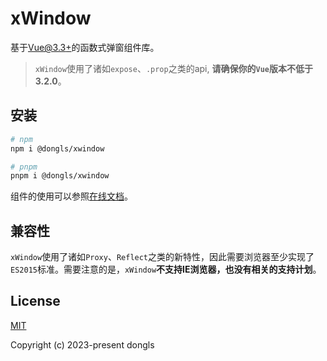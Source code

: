 # xWindow

基于[Vue@3.3+][vue]的函数式弹窗组件库。

> `xWindow`使用了诸如`expose`、`.prop`之类的api, **请确保你的`Vue`版本不低于3.2.0**。

## 安装

```bash
# npm
npm i @dongls/xwindow

# pnpm
pnpm i @dongls/xwindow
```

组件的使用可以参照[在线文档][doc]。

## 兼容性

`xWindow`使用了诸如`Proxy`、`Reflect`之类的新特性，因此需要浏览器至少实现了`ES2015`标准。需要注意的是，`xWindow`**不支持IE浏览器，也没有相关的支持计划**。

## License

[MIT](https://opensource.org/licenses/MIT)

Copyright (c) 2023-present dongls

[vue]: https://github.com/vuejs/core
[doc]: https://dongls.github.io/xWindow/
